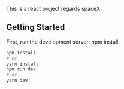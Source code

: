 This is a react project regards spaceX

## Getting Started

First, run the development server:
npm install 
```bash
npm install 
# or 
yarn install
npm run dev
# or
yarn dev
```


